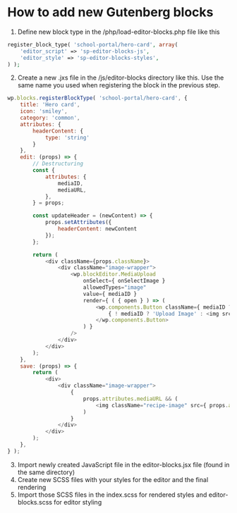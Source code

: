 # How to add new Gutenberg blocks

1. Define new block type in the /php/load-editor-blocks.php file like this
```php
register_block_type( 'school-portal/hero-card', array(
    'editor_script' => 'sp-editor-blocks-js',
    'editor_style' => 'sp-editor-blocks-styles',
) );
```

2. Create a new .jxs file in the /js/editor-blocks directory like this. Use the same name you used when registering the block in the previous step.
```javascript
wp.blocks.registerBlockType( 'school-portal/hero-card', {
    title: 'Hero card',
    icon: 'smiley',
    category: 'common',
    attributes: {
        headerContent: {
            type: 'string'
        }
    },
    edit: (props) => {
        // Destructuring
        const {
            attributes: {
                mediaID,
                mediaURL,
            },
        } = props;

        const updateHeader = (newContent) => {
            props.setAttributes({
                headerContent: newContent
            });
        };

        return (
            <div className={props.className}>
                <div className="image-wrapper">
                    <wp.blockEditor.MediaUpload
                        onSelect={ onSelectImage }
                        allowedTypes="image"
                        value={ mediaID }
                        render={ ( { open } ) => (
                            <wp.components.Button className={ mediaID ? 'image-button' : 'button button-large' } onClick={ open }>
                                { ! mediaID ? 'Upload Image' : <img src={ mediaURL } alt='Upload Recipe Image' /> }
                            </wp.components.Button>
                        ) }
                    />
                </div>
            </div>
        );
    },
    save: (props) => {
        return (
            <div>
                <div className="image-wrapper">
                    {
                        props.attributes.mediaURL && (
                            <img className="recipe-image" src={ props.attributes.mediaURL } alt='Recipe Image' />
                        )
                    }
                </div>
            </div>
        );
    },
} );
```

3. Import newly created JavaScript file in the editor-blocks.jsx file (found in the same directory)
4. Create new SCSS files with your styles for the editor and the final rendering
5. Import those SCSS files in the index.scss for rendered styles and editor-blocks.scss for editor styling 
